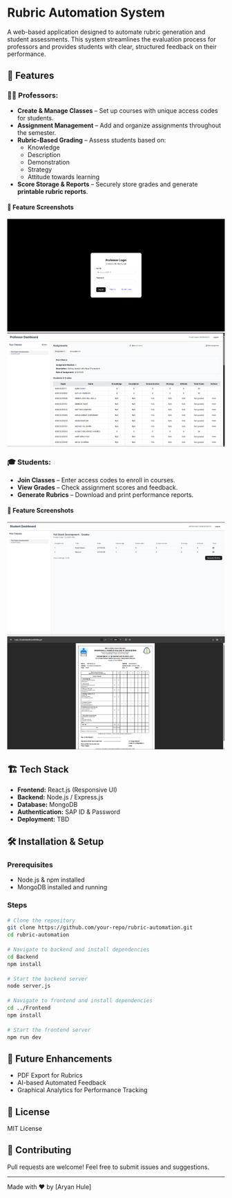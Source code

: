 # Rubric Automation System

A web-based application designed to automate rubric generation and student assessments. This system streamlines the evaluation process for professors and provides students with clear, structured feedback on their performance.

## 🚀 Features

### 👨‍🏫 Professors:
- **Create & Manage Classes** – Set up courses with unique access codes for students.
- **Assignment Management** – Add and organize assignments throughout the semester.
- **Rubric-Based Grading** – Assess students based on:
  - Knowledge
  - Description
  - Demonstration
  - Strategy
  - Attitude towards learning
- **Score Storage & Reports** – Securely store grades and generate **printable rubric reports**.

#### 📸 Feature Screenshots

![Login](./Overview/Login.png)
![Professor Dashboard](./Overview/ProfessorDashboard.png)


### 🎓 Students:
- **Join Classes** – Enter access codes to enroll in courses.
- **View Grades** – Check assignment scores and feedback.
- **Generate Rubrics** – Download and print performance reports.

#### 📸 Feature Screenshots

![Student Dashboard](./Overview/StudentDashboard.png)
![Generate Rubrics](./Overview/Rubrics.png)

## 🏗️ Tech Stack
- **Frontend:** React.js (Responsive UI)
- **Backend:** Node.js / Express.js
- **Database:** MongoDB
- **Authentication:** SAP ID & Password
- **Deployment:** TBD


## 🛠️ Installation & Setup

### Prerequisites
- Node.js & npm installed
- MongoDB installed and running

### Steps
```sh
# Clone the repository
git clone https://github.com/your-repo/rubric-automation.git
cd rubric-automation

# Navigate to backend and install dependencies
cd Backend
npm install

# Start the backend server
node server.js

# Navigate to frontend and install dependencies
cd ../Frontend
npm install

# Start the frontend server
npm run dev
```

## 🚀 Future Enhancements
- PDF Export for Rubrics
- AI-based Automated Feedback
- Graphical Analytics for Performance Tracking

## 📜 License
MIT License

## 🤝 Contributing
Pull requests are welcome! Feel free to submit issues and suggestions.

---

Made with ❤️ by [Aryan Hule]
